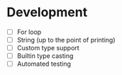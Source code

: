 # Development

- [ ] For loop
- [ ] String (up to the point of printing)
- [ ] Custom type support
- [ ] Builtin type casting
- [ ] Automated testing